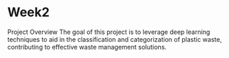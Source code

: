 # Week2
Project Overview The goal of this project is to leverage deep learning techniques to aid in the classification and categorization of plastic waste, contributing to effective waste management solutions. 

